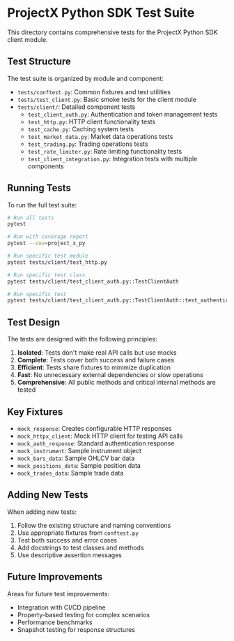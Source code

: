 # ProjectX Python SDK Test Suite

This directory contains comprehensive tests for the ProjectX Python SDK client module.

## Test Structure

The test suite is organized by module and component:

- `tests/conftest.py`: Common fixtures and test utilities
- `tests/test_client.py`: Basic smoke tests for the client module
- `tests/client/`: Detailed component tests
  - `test_client_auth.py`: Authentication and token management tests
  - `test_http.py`: HTTP client functionality tests
  - `test_cache.py`: Caching system tests
  - `test_market_data.py`: Market data operations tests
  - `test_trading.py`: Trading operations tests
  - `test_rate_limiter.py`: Rate limiting functionality tests
  - `test_client_integration.py`: Integration tests with multiple components

## Running Tests

To run the full test suite:

```bash
# Run all tests
pytest

# Run with coverage report
pytest --cov=project_x_py

# Run specific test module
pytest tests/client/test_http.py

# Run specific test class
pytest tests/client/test_client_auth.py::TestClientAuth

# Run specific test
pytest tests/client/test_client_auth.py::TestClientAuth::test_authenticate_success
```

## Test Design

The tests are designed with the following principles:

1. **Isolated**: Tests don't make real API calls but use mocks
2. **Complete**: Tests cover both success and failure cases
3. **Efficient**: Tests share fixtures to minimize duplication
4. **Fast**: No unnecessary external dependencies or slow operations
5. **Comprehensive**: All public methods and critical internal methods are tested

## Key Fixtures

- `mock_response`: Creates configurable HTTP responses
- `mock_httpx_client`: Mock HTTP client for testing API calls
- `mock_auth_response`: Standard authentication response
- `mock_instrument`: Sample instrument object
- `mock_bars_data`: Sample OHLCV bar data
- `mock_positions_data`: Sample position data
- `mock_trades_data`: Sample trade data

## Adding New Tests

When adding new tests:

1. Follow the existing structure and naming conventions
2. Use appropriate fixtures from `conftest.py`
3. Test both success and error cases
4. Add docstrings to test classes and methods
5. Use descriptive assertion messages

## Future Improvements

Areas for future test improvements:

- Integration with CI/CD pipeline
- Property-based testing for complex scenarios
- Performance benchmarks
- Snapshot testing for response structures